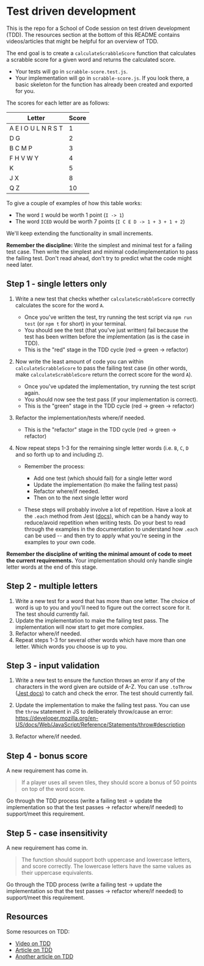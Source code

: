 # Test driven development

This is the repo for a School of Code session on test driven development (TDD). The resources section at the bottom of this README contains videos/articles that might be helpful for an overview of TDD.

The end goal is to create a `calculateScrabbleScore` function that calculates a scrabble score for a given word and returns the calculated score.

- Your tests will go in `scrabble-score.test.js`.
- Your implementation will go in `scrabble-score.js`. If you look there, a basic skeleton for the function has already been created and exported for you.

The scores for each letter are as follows:

| Letter              | Score |
| ------------------- | ----- |
| A E I O U L N R S T | 1     |
| D G                 | 2     |
| B C M P             | 3     |
| F H V W Y           | 4     |
| K                   | 5     |
| J X                 | 8     |
| Q Z                 | 10    |

To give a couple of examples of how this table works:

- The word `I` would be worth 1 point (`I -> 1`)
- The word `ICED` would be worth 7 points (`I C E D -> 1 + 3 + 1 + 2`)

We'll keep extending the functionality in small increments.

**Remember the discipline:** Write the simplest and minimal test for a failing test case. Then write the simplest and minimal code/implementation to pass the failing test. Don't read ahead, don't try to predict what the code might need later.

## Step 1 - single letters only

1. Write a new test that checks whether `calculateScrabbleScore` correctly calculates the score for the word `A`.
   - Once you've written the test, try running the test script via `npm run test` (or `npm t` for short) in your terminal.
   - You should see the test (that you've just written) fail because the test has been written before the implementation (as is the case in TDD).
   - This is the "red" stage in the TDD cycle (red -> green -> refactor)
2. Now write the least amount of code you can within `calculateScrabbleScore` to pass the failing test case (in other words, make `calculateScrabbleScore` return the correct score for the word `A`).
   - Once you've updated the implementation, try running the test script again.
   - You should now see the test pass (if your implementation is correct).
   - This is the "green" stage in the TDD cycle (red -> green -> refactor)
3. Refactor the implementation/tests where/if needed.
   - This is the "refactor" stage in the TDD cycle (red -> green -> refactor)
4. Now repeat steps 1-3 for the remaining single letter words (i.e. `B`, `C`, `D` and so forth up to and including `Z`).

   - Remember the process:

     - Add one test (which should fail) for a single letter word
     - Update the implementation (to make the failing test pass)
     - Refactor where/if needed.
     - Then on to the next single letter word

   - These steps will probably involve a lot of repetition. Have a look at the `.each` method from Jest ([docs](https://jestjs.io/docs/api#testeachtablename-fn-timeout)), which can be a handy way to reduce/avoid repetition when writing tests. Do your best to read through the examples in the documentation to understand how `.each` can be used -- and then try to apply what you're seeing in the examples to your own code.

**Remember the discipline of writing the minimal amount of code to meet the current requirements.** Your implementation should only handle single letter words at the end of this stage.

## Step 2 - multiple letters

1. Write a new test for a word that has more than one letter. The choice of word is up to you and you'll need to figure out the correct score for it. The test should currently fail.
2. Update the implementation to make the failing test pass. The implementation will now start to get more complex.
3. Refactor where/if needed.
4. Repeat steps 1-3 for several other words which have more than one letter. Which words you choose is up to you.

## Step 3 - input validation

1. Write a new test to ensure the function throws an error if any of the characters in the word given are outside of A-Z. You can use `.toThrow` ([Jest docs](https://jestjs.io/docs/expect#tothrowerror)) to catch and check the error. The test should currently fail.

2. Update the implementation to make the failing test pass. You can use the `throw` statement in JS to deliberately throw/cause an error: https://developer.mozilla.org/en-US/docs/Web/JavaScript/Reference/Statements/throw#description

3. Refactor where/if needed.

## Step 4 - bonus score

A new requirement has come in.

> If a player uses all seven tiles, they should score a bonus of 50 points on top of the word score.

Go through the TDD process (write a failing test -> update the implementation so that the test passes -> refactor where/if needed) to support/meet this requirement.

## Step 5 - case insensitivity

A new requirement has come in.

> The function should support both uppercase and lowercase letters, and score correctly. The lowercase letters have the same values as their uppercase equivalents.

Go through the TDD process (write a failing test -> update the implementation so that the test passes -> refactor where/if needed) to support/meet this requirement.

## Resources

Some resources on TDD:

- [Video on TDD](https://www.youtube.com/watch?v=Jv2uxzhPFl4)
- [Article on TDD](https://www.ibm.com/garage/method/practices/code/practice_test_driven_development/)
- [Another article on TDD](https://www.browserstack.com/guide/what-is-test-driven-development)
